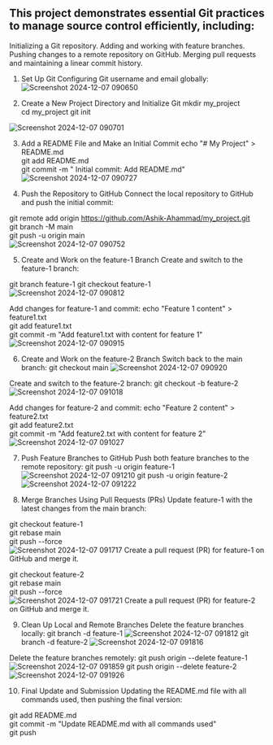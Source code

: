 ## This project demonstrates essential Git practices to manage source control efficiently, including:

Initializing a Git repository.
Adding and working with feature branches.
Pushing changes to a remote repository on GitHub.
Merging pull requests and maintaining a linear commit history.

1. Set Up Git
Configuring Git username and email globally:
![Screenshot 2024-12-07 090650](https://github.com/user-attachments/assets/90770f3a-87bb-4ce1-acaf-090751b17d74)


2. Create a New Project Directory and Initialize Git
mkdir my_project  
cd my_project
git init

![Screenshot 2024-12-07 090701](https://github.com/user-attachments/assets/bc90b960-f78b-4f7c-bd99-1c82c6893ca7)


3. Add a README File and Make an Initial Commit
echo "# My Project" > README.md  
git add README.md  
git commit -m " Initial commit: Add README.md"
![Screenshot 2024-12-07 090727](https://github.com/user-attachments/assets/17eea1ad-905a-447d-a94f-6de7fb62e7bc)


4. Push the Repository to GitHub
Connect the local repository to GitHub and push the initial commit:

git remote add origin https://github.com/Ashik-Ahammad/my_project.git  
git branch -M main  
git push -u origin main  
![Screenshot 2024-12-07 090752](https://github.com/user-attachments/assets/b7579cef-0d04-4531-8047-b11f9fd6acfc)

5. Create and Work on the feature-1 Branch
Create and switch to the feature-1 branch:

git branch feature-1
git checkout feature-1  
![Screenshot 2024-12-07 090812](https://github.com/user-attachments/assets/84a7fdf6-9422-4504-884f-a999c878d942)

Add changes for feature-1 and commit:
echo "Feature 1 content" > feature1.txt  
git add feature1.txt  
git commit -m "Add feature1.txt with content for feature 1" 
![Screenshot 2024-12-07 090915](https://github.com/user-attachments/assets/a8d32b12-5e34-4c74-8dac-322350d4044b)


6. Create and Work on the feature-2 Branch
Switch back to the main branch:
git checkout main
![Screenshot 2024-12-07 090920](https://github.com/user-attachments/assets/c8852ce6-cbba-42d0-958f-d71763dc197d)


Create and switch to the feature-2 branch:
git checkout -b feature-2 
![Screenshot 2024-12-07 091018](https://github.com/user-attachments/assets/02522ab9-2fb9-46ec-bcf2-9b75b956b6ad)

Add changes for feature-2 and commit:
echo "Feature 2 content" > feature2.txt  
git add feature2.txt  
git commit -m "Add feature2.txt with content for feature 2"
![Screenshot 2024-12-07 091027](https://github.com/user-attachments/assets/e733676a-f19d-4775-b4b9-9f30b06cc75f)


7. Push Feature Branches to GitHub
Push both feature branches to the remote repository:
git push -u origin feature-1
![Screenshot 2024-12-07 091210](https://github.com/user-attachments/assets/bc5071ea-c596-413b-86be-0173ff59ac13)
git push -u origin feature-2
![Screenshot 2024-12-07 091222](https://github.com/user-attachments/assets/87f1c6da-1003-4995-b877-ed24ccb061ef)


8. Merge Branches Using Pull Requests (PRs)
Update feature-1 with the latest changes from the main branch:

git checkout feature-1  
git rebase main  
git push --force  
![Screenshot 2024-12-07 091717](https://github.com/user-attachments/assets/d8c9e7e2-9ec8-457e-b088-db038688d216)
Create a pull request (PR) for feature-1 on GitHub and merge it.

git checkout feature-2  
git rebase main  
git push --force  
![Screenshot 2024-12-07 091721](https://github.com/user-attachments/assets/3bf58373-f611-4cbd-b463-00fa137581da)
Create a pull request (PR) for feature-2 on GitHub and merge it.

9. Clean Up Local and Remote Branches
Delete the feature branches locally:
git branch -d feature-1
![Screenshot 2024-12-07 091812](https://github.com/user-attachments/assets/23b42a68-eb0e-4f21-bc3b-b3d0e7a5e41c)
git branch -d feature-2
![Screenshot 2024-12-07 091816](https://github.com/user-attachments/assets/aff98b0f-08ab-43a4-b09f-88ffad5b3b1d)

Delete the feature branches remotely:
git push origin --delete feature-1
![Screenshot 2024-12-07 091859](https://github.com/user-attachments/assets/e09e3e9d-9edc-4bc6-98e2-fa0f4d251c77)
git push origin --delete feature-2  
![Screenshot 2024-12-07 091926](https://github.com/user-attachments/assets/cddbcf2e-5257-49f2-bfab-4840ddac3d30)

10. Final Update and Submission
Updating the README.md file with all commands used, then pushing the final version:

git add README.md  
git commit -m "Update README.md with all commands used"  
git push  

